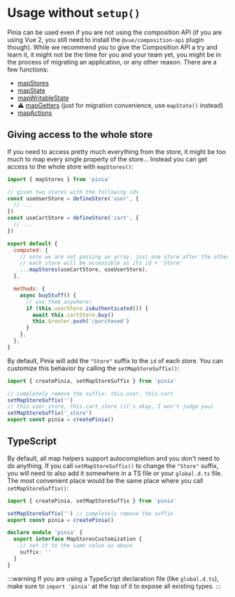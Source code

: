 # Usage without `setup()`

Pinia can be used even if you are not using the composition API (if you are using Vue 2, you still need to install the `@vue/composition-api` plugin though). While we recommend you to give the Composition API a try and learn it, it might not be the time for you and your team yet, you might be in the process of migrating an application, or any other reason. There are a few functions:

- [mapStores](#giving-access-to-the-whole-store)
- [mapState](../core-concepts/state.md#options-api)
- [mapWritableState](../core-concepts/state.md#modifiable-state)
- ⚠️ [mapGetters](../core-concepts/getters.md#options-api) (just for migration convenience, use `mapState()` instead)
- [mapActions](../core-concepts/actions.md#options-api)

## Giving access to the whole store

If you need to access pretty much everything from the store, it might be too much to map every single property of the store... Instead you can get access to the whole store with `mapStores()`:

```js
import { mapStores } from 'pinia'

// given two stores with the following ids
const useUserStore = defineStore('user', {
  // ...
})
const useCartStore = defineStore('cart', {
  // ...
})

export default {
  computed: {
    // note we are not passing an array, just one store after the other
    // each store will be accessible as its id + 'Store'
    ...mapStores(useCartStore, useUserStore),
  },

  methods: {
    async buyStuff() {
      // use them anywhere!
      if (this.userStore.isAuthenticated()) {
        await this.cartStore.buy()
        this.$router.push('/purchased')
      }
    },
  },
}
```

By default, Pinia will add the `"Store"` suffix to the `id` of each store. You can customize this behavior by calling the `setMapStoreSuffix()`:

```js
import { createPinia, setMapStoreSuffix } from 'pinia'

// completely remove the suffix: this.user, this.cart
setMapStoreSuffix('')
// this.user_store, this.cart_store (it's okay, I won't judge you)
setMapStoreSuffix('_store')
export const pinia = createPinia()
```

## TypeScript

By default, all map helpers support autocompletion and you don't need to do anything. If you call `setMapStoreSuffix()` to change the `"Store"` suffix, you will need to also add it somewhere in a TS file or your `global.d.ts` file. The most convenient place would be the same place where you call `setMapStoreSuffix()`:

```ts
import { createPinia, setMapStoreSuffix } from 'pinia'

setMapStoreSuffix('') // completely remove the suffix
export const pinia = createPinia()

declare module 'pinia' {
  export interface MapStoresCustomization {
    // set it to the same value as above
    suffix: ''
  }
}
```

:::warning
If you are using a TypeScript declaration file (like `global.d.ts`), make sure to `import 'pinia'` at the top of it to expose all existing types.
:::
